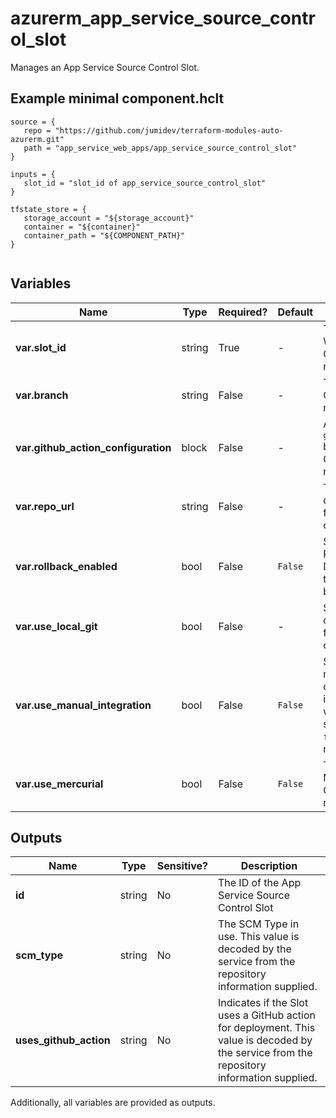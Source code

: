 # azurerm_app_service_source_control_slot

Manages an App Service Source Control Slot.

## Example minimal component.hclt

```hcl
source = {
   repo = "https://github.com/jumidev/terraform-modules-auto-azurerm.git" 
   path = "app_service_web_apps/app_service_source_control_slot" 
}

inputs = {
   slot_id = "slot_id of app_service_source_control_slot" 
}

tfstate_store = {
   storage_account = "${storage_account}" 
   container = "${container}" 
   container_path = "${COMPONENT_PATH}" 
}


```

## Variables

| Name | Type | Required? |  Default  |  Description |
| ---- | ---- | --------- |  ----------- | ----------- |
| **var.slot_id** | string | True | -  |  The ID of the Linux or Windows Web App Slot. Changing this forces a new resource to be created. | 
| **var.branch** | string | False | -  |  The URL for the repository. Changing this forces a new resource to be created. | 
| **var.github_action_configuration** | block | False | -  |  A `github_action_configuration` block as detailed below. Changing this forces a new resource to be created. | 
| **var.repo_url** | string | False | -  |  The branch name to use for deployments. Changing this forces a new resource to be created. | 
| **var.rollback_enabled** | bool | False | `False`  |  Should the Deployment Rollback be enabled? Defaults to `false` Changing this forces a new resource to be created. | 
| **var.use_local_git** | bool | False | -  |  Should the Slot use local Git configuration. Changing this forces a new resource to be created. | 
| **var.use_manual_integration** | bool | False | `False`  |  Should code be deployed manually. Set to `true` to disable continuous integration, such as webhooks into online repos such as GitHub. Defaults to `false`. Changing this forces a new resource to be created. | 
| **var.use_mercurial** | bool | False | `False`  |  The repository specified is Mercurial. Defaults to `false`. Changing this forces a new resource to be created. | 



## Outputs

| Name | Type | Sensitive? | Description |
| ---- | ---- | --------- | --------- |
| **id** | string | No  | The ID of the App Service Source Control Slot | 
| **scm_type** | string | No  | The SCM Type in use. This value is decoded by the service from the repository information supplied. | 
| **uses_github_action** | string | No  | Indicates if the Slot uses a GitHub action for deployment. This value is decoded by the service from the repository information supplied. | 

Additionally, all variables are provided as outputs.

